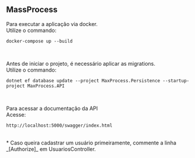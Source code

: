 ## MassProcess ##

Para executar a aplicação via docker.<br>
Utilize o commando:
 ```
 docker-compose up --build
 ```
<br>

Antes de iniciar o projeto, é necessário aplicar as migrations.<br>
Utilize o commando:
 ```
 dotnet ef database update --project MaxProcess.Persistence --startup-project MaxProcess.API
 ```
<br>

Para acessar a documentação da API<br>
Acesse:
 ```
http://localhost:5000/swagger/index.html
 ```
<br>
* Caso queira cadastrar um usuário primeiramente, commente a linha _[Authorize]_ em UsuariosController.
